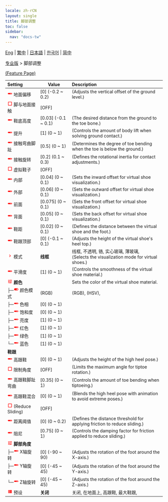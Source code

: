 ```yaml
---
locale: zh-rCN
layout: single
title: 脚部调整
toc: false
sidebar:
  nav: "docs-tw"
---
```

[Eng](/dancexr/menu/2025.4/actor/feet_adjustment) | [繁中](/tw/dancexr/menu/2025.4/actor/feet_adjustment) | [日本語](/jp/dancexr/menu/2025.4/actor/feet_adjustment) | [한국어](/kr/dancexr/menu/2025.4/actor/feet_adjustment) | [简中](/zh/dancexr/menu/2025.4/actor/feet_adjustment)

[专业版](../menu#专业版) > 脚部调整



[(Feature Page)](/zh/dancexr/features/feet_adjustment)

| Setting | Value | Description |
| :--- | --- | :--- |
| <img src="/images/icon/ic_slider.png" alt="slider icon"/> 地面偏移</nobr>| [0] (-0.2 ~ 0.2) | (Adjusts the vertical offset of the ground level.)
| <img src="/images/icon/ic_check_off.png" alt="check off icon"/> 脚与地面接触</nobr>| [OFF] | 
| <img src="/images/icon/ic_slider.png" alt="slider icon"/> 鞋底高度</nobr>| [0.03] (-0.1 ~ 0.1) | (The desired distance from the ground to the toe bone.)
| <img src="/images/icon/ic_slider.png" alt="slider icon"/> 提升</nobr>| [1] (0 ~ 1) | (Controls the amount of body lift when solving ground contact.)
| <img src="/images/icon/ic_slider.png" alt="slider icon"/> 接触弯曲脚趾</nobr>| [0.5] (0 ~ 1) | (Determines the degree of toe bending when the toe is below the ground.)
| <img src="/images/icon/ic_slider.png" alt="slider icon"/> 接触旋转</nobr>| [0.2] (0.1 ~ 0.3) | (Defines the rotational inertia for contact adjustments.)
| <img src="/images/icon/ic_check_off.png" alt="check off icon"/> 虚拟鞋子</nobr>| [OFF] | 
| <img src="/images/icon/ic_slider.png" alt="slider icon"/> 内部</nobr>| [0.04] (0 ~ 0.1) | (Sets the inward offset for virtual shoe visualization.)
| <img src="/images/icon/ic_slider.png" alt="slider icon"/> 外部</nobr>| [0.06] (0 ~ 0.1) | (Sets the outward offset for virtual shoe visualization.)
| <img src="/images/icon/ic_slider.png" alt="slider icon"/> 前面</nobr>| [0.075] (0 ~ 0.1) | (Sets the front offset for virtual shoe visualization.)
| <img src="/images/icon/ic_slider.png" alt="slider icon"/> 背面</nobr>| [0.05] (0 ~ 0.1) | (Sets the back offset for virtual shoe visualization.)
| <img src="/images/icon/ic_slider.png" alt="slider icon"/> 鞋距</nobr>| [0.02] (0 ~ 0.1) | (Defines the distance between the virtual shoe and the foot.)
| <img src="/images/icon/ic_slider.png" alt="slider icon"/> 鞋跟顶部</nobr>| [0] (-0.1 ~ 0.1) | (Adjusts the height of the virtual shoe's heel top.)
| <img src="/images/icon/ic_chevron.png" alt="chevron icon"/> 模式</nobr>| **线框** | 线框, 不透明, 铬, 实心玻璃, 薄玻璃, <br/>(Selects the visualization mode for virtual shoes.) |
| <img src="/images/icon/ic_slider.png" alt="slider icon"/> 平滑度</nobr>| [1] (0 ~ 1) | (Controls the smoothness of the virtual shoe material.)
| <img src="/images/icon/ic_tune.png" alt="tune icon"/> <b>颜色</b></nobr>| | Sets the color of the virtual shoe material.
| ├─<img src="/images/icon/ic_toggle_on.png" alt="toggle on icon"/> 颜色模式</nobr>| (RGB) | (RGB), (HSV), 
| ├─<img src="/images/icon/ic_slider.png" alt="slider icon"/> 色相</nobr>| [0] (0 ~ 1) | 
| ├─<img src="/images/icon/ic_slider.png" alt="slider icon"/> 饱和度</nobr>| [0] (0 ~ 1) | 
| ├─<img src="/images/icon/ic_slider.png" alt="slider icon"/> 亮度</nobr>| [1] (0 ~ 1) | 
| ├─<img src="/images/icon/ic_slider.png" alt="slider icon"/> 红色</nobr>| [1] (0 ~ 1) | 
| ├─<img src="/images/icon/ic_slider.png" alt="slider icon"/> 绿色</nobr>| [1] (0 ~ 1) | 
| └─<img src="/images/icon/ic_slider.png" alt="slider icon"/> 蓝色</nobr>| [1] (0 ~ 1) | 
|  <b>鞋跟</b></nobr>|| 
| <img src="/images/icon/ic_slider.png" alt="slider icon"/> 高跟鞋</nobr>| [0] (0 ~ 1) | (Adjusts the height of the high heel pose.)
| <img src="/images/icon/ic_check_off.png" alt="check off icon"/> 限制角度</nobr>| [OFF] | (Limits the maximum angle for tiptoe rotation.)
| <img src="/images/icon/ic_slider.png" alt="slider icon"/> 高跟鞋脚趾弯曲</nobr>| [0.35] (0 ~ 1) | (Controls the amount of toe bending when tiptoeing.)
| <img src="/images/icon/ic_slider.png" alt="slider icon"/> 高跟鞋混合</nobr>| [0] (0 ~ 1) | (Blends the high heel pose with animation to avoid extreme poses.)
| <img src="/images/icon/ic_check_off.png" alt="check off icon"/> (Reduce Sliding)</nobr>| [OFF] | 
| <img src="/images/icon/ic_slider.png" alt="slider icon"/> 距离阈值</nobr>| [0] (0 ~ 0.2) | (Defines the distance threshold for applying friction to reduce sliding.)
| <img src="/images/icon/ic_slider.png" alt="slider icon"/> 阻尼</nobr>| [0.75] (0 ~ 1) | (Controls the damping factor for friction applied to reduce sliding.)
| <img src="/images/icon/ic_tune.png" alt="tune icon"/> <b>脚部角度</b></nobr>| | 
| ├─<img src="/images/icon/ic_slider.png" alt="slider icon"/> X轴旋转</nobr>| [0] (-90 ~ 90) | (Adjusts the rotation of the foot around the X-axis.)
| ├─<img src="/images/icon/ic_slider.png" alt="slider icon"/> Y轴旋转</nobr>| [0] (-45 ~ 45) | (Adjusts the rotation of the foot around the Y-axis.)
| └─<img src="/images/icon/ic_slider.png" alt="slider icon"/> Z轴旋转</nobr>| [0] (-45 ~ 45) | (Adjusts the rotation of the foot around the Z-axis.)
| <img src="/images/icon/ic_list.png" alt="list icon"/> 预设</nobr>| **关闭** | 关闭, 在地面上, 高跟鞋, 最大鞋跟,  |
